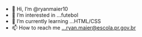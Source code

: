 - 👋 Hi, I’m @ryanmaier10
- 👀 I’m interested in ...futebol
- 🌱 I’m currently learning ...HTML/CSS
- 📫 How to reach me ...ryan.maier@escola.pr.gov.br

<!---
ryanmaier10/ryanmaier10 is a ✨ special ✨ repository because its `README.md` (this file) appears on your GitHub profile.
You can click the Preview link to take a look at your changes.
--->
